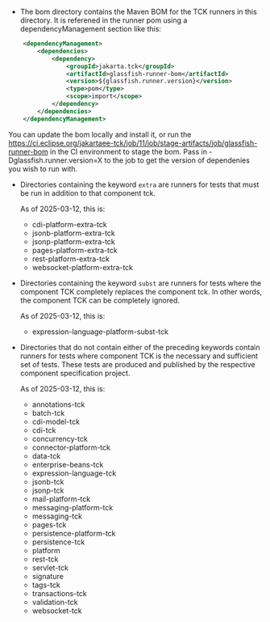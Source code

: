 * The bom directory contains the Maven BOM for the TCK runners in this directory. It is
referened in the runner pom using a dependencyManagement section like this:
```xml
    <dependencyManagement>
        <dependencies>
            <dependency>
                <groupId>jakarta.tck</groupId>
                <artifactId>glassfish-runner-bom</artifactId>
                <version>${glassfish.runner.version}</version>
                <type>pom</type>
                <scope>import</scope>
            </dependency>
        </dependencies>
    </dependencyManagement>
```
You can update the bom locally and install it, or run the https://ci.eclipse.org/jakartaee-tck/job/11/job/stage-artifacts/job/glassfish-runner-bom in the CI environment to stage the bom. Pass in -Dglassfish.runner.version=X to the job to get the version of dependenies you wish to run with.
* Directories containing the keyword `extra` are runners for tests
  that must be run in addition to that component tck.
  
   As of 2025-03-12, this is:
   
   - cdi-platform-extra-tck
   - jsonb-platform-extra-tck
   - jsonp-platform-extra-tck
   - pages-platform-extra-tck
   - rest-platform-extra-tck
   - websocket-platform-extra-tck

* Directories containing the keyword `subst` are runners for tests
  where the component TCK completely replaces the component tck. In
  other words, the component TCK can be completely ignored.

   As of 2025-03-12, this is:
   
   - expression-language-platform-subst-tck

* Directories that do not contain either of the preceding keywords
  contain runners for tests where component TCK is the necessary and
  sufficient set of tests. These tests are produced and published by
  the respective component specification project.

   As of 2025-03-12, this is:
   
   - annotations-tck
   - batch-tck
   - cdi-model-tck
   - cdi-tck
   - concurrency-tck
   - connector-platform-tck
   - data-tck
   - enterprise-beans-tck
   - expression-language-tck
   - jsonb-tck
   - jsonp-tck
   - mail-platform-tck
   - messaging-platform-tck
   - messaging-tck
   - pages-tck
   - persistence-platform-tck
   - persistence-tck
   - platform
   - rest-tck
   - servlet-tck
   - signature
   - tags-tck
   - transactions-tck
   - validation-tck
   - websocket-tck
